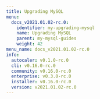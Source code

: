 ```yaml
---
title: Upgrading MySQL
menu:
  docs_v2021.01.02-rc.0:
    identifier: my-upgrading-mysql
    name: Upgrading MySQL
    parent: my-mysql-guides
    weight: 42
menu_name: docs_v2021.01.02-rc.0
info:
  autocaler: v0.1.0-rc.0
  cli: v0.16.0-rc.0
  community: v0.16.0-rc.0
  enterprise: v0.3.0-rc.0
  installer: v0.16.0-rc.0
  version: v2021.01.02-rc.0
---
```


